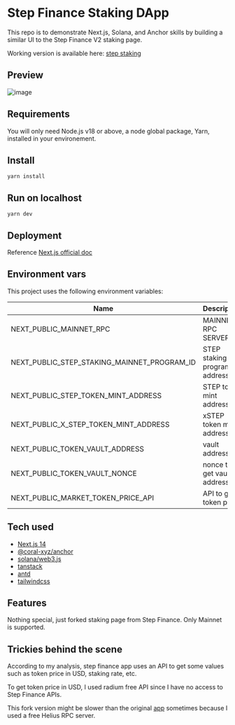 # Step Finance Staking DApp

This repo is to demonstrate Next.js, Solana, and Anchor skills by building a similar UI to the Step Finance V2 staking page.

Working version is available here: [step staking](https://step-staking-pink.vercel.app "step staking")

## Preview

![image](https://github.com/user-attachments/assets/997c3e83-ba32-4082-8a3b-0cfe724e465e)

## Requirements

You will only need Node.js v18 or above, a node global package, Yarn, installed in your environement.

## Install

`yarn install`

## Run on localhost

`yarn dev`

## Deployment

Reference [Next.js official doc](https://nextjs.org/docs/pages/building-your-application/deploying "Next.js official doc")

## Environment vars

This project uses the following environment variables:

| Name                                        | Description                  | Default Value                                |
| ------------------------------------------- | ---------------------------- | -------------------------------------------- |
| NEXT_PUBLIC_MAINNET_RPC                     | MAINNET RPC SERVER           | https://mainnet.helius-rpc.com               |
| NEXT_PUBLIC_STEP_STAKING_MAINNET_PROGRAM_ID | STEP staking program address | Stk5NCWomVN3itaFjLu382u9ibb5jMSHEsh6CuhaGjB  |
| NEXT_PUBLIC_STEP_TOKEN_MINT_ADDRESS         | STEP token mint address      | StepAscQoEioFxxWGnh2sLBDFp9d8rvKz2Yp39iDpyT  |
| NEXT_PUBLIC_X_STEP_TOKEN_MINT_ADDRESS       | xSTEP token mint address     | xStpgUCss9piqeFUk2iLVcvJEGhAdJxJQuwLkXP555G  |
| NEXT_PUBLIC_TOKEN_VAULT_ADDRESS             | vault address                | ANYxxG365hutGYaTdtUQG8u2hC4dFX9mFHKuzy9ABQJi |
| NEXT_PUBLIC_TOKEN_VAULT_NONCE               | nonce to get vault address   | 253                                          |
| NEXT_PUBLIC_MARKET_TOKEN_PRICE_API          | API to get token price       | https://api-v3.raydium.io/mint/price         |

## Tech used

- [Next.js 14](https://nextjs.org/docs "Next.js 14")
- [@coral-xyz/anchor](https://github.com/coral-xyz/anchor "@coral-xyz/anchor")
- [solana/web3.js](https://solana-labs.github.io/solana-web3.js/ "solana/web3.js")
- [tanstack](https://tanstack.com/query/latest "tanstack")
- [antd](https://ant.design/ "antd")
- [tailwindcss](https://tailwindcss.com/ "tailwindcss.com")

## Features

Nothing special, just forked staking page from Step Finance. Only Mainnet is supported.

## Trickies behind the scene

According to my analysis, step finance app uses an API to get some values such as token price in USD, staking rate, etc.

To get token price in USD, I used radium free API since I have no access to Step Finance APIs.

This fork version might be slower than the original [app](https://app.step.finance/en/stake "app") sometimes because I used a free Helius RPC server.
